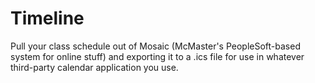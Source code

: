# Timeline

Pull your class schedule out of Mosaic (McMaster's PeopleSoft-based system for online stuff) and exporting it to a .ics file for use in whatever third-party calendar application you use. 